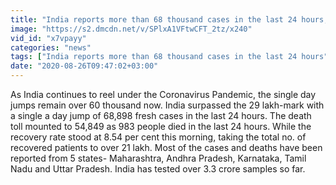 ```yaml
---
title: "India reports more than 68 thousand cases in the last 24 hours, tally over 29 lakh Oneindia News"
image: "https://s2.dmcdn.net/v/SPlxA1VFtwCFT_2tz/x240"
vid_id: "x7vpayy"
categories: "news"
tags: ["India reports more than 68 thousand cases in the last 24 hours"," Covid-19 tally over 29 lakh"," Coronavirus Pandemic"]
date: "2020-08-26T09:47:02+03:00"
---
```

As India continues to reel under the Coronavirus Pandemic, the single day jumps remain over 60 thousand now. India surpassed the 29 lakh-mark with a single a day jump of 68,898 fresh cases in the last 24 hours. The death toll mounted to 54,849 as 983 people died in the last 24 hours. While the recovery rate stood at 8.54 per cent this morning, taking the total no. of recovered patients to over 21 lakh. Most of the cases and deaths have been reported from 5 states- Maharashtra, Andhra Pradesh, Karnataka, Tamil Nadu and Uttar Pradesh. India has tested over 3.3 crore samples so far.
